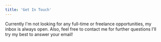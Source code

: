 ```yaml
---
title: 'Get In Touch'
---
```


Currently I'm not looking for any full-time or freelance opportunities, my inbox is always open. Also, feel free to contact me for further questions I'll try my best to answer your email!
